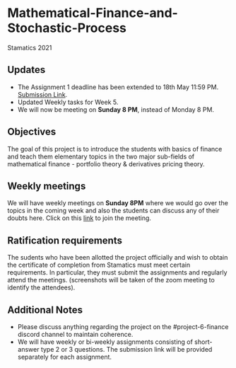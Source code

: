 # Mathematical-Finance-and-Stochastic-Process
Stamatics 2021

## Updates
* The Assignment 1 deadline has been extended to 18th May 11:59 PM. [Submission Link](https://docs.google.com/forms/d/e/1FAIpQLSdEZ06owVn868py2v5hggTjkiDmCLr_OV99HzkuhXZJv9q_cw/viewform?usp=sf_link).
* Updated Weekly tasks for Week 5.
* We will now be meeting on **Sunday 8 PM**, instead of Monday 8 PM.

## Objectives 

The goal of this project is to introduce the students with basics of finance and teach them elementary topics in the two major sub-fields of mathematical finance - portfolio theory & derivatives pricing theory.

## Weekly meetings

We will have weekly meetings on **Sunday 8PM** where we would go over the topics in the coming week and also the students can discuss any of their doubts here. Click on this [link](https://zoom.us/j/94390458025?pwd=dEZYZU1IUVMvRmNNckxza1ZIUEY2dz09) to join the meeting.

## Ratification requirements

The sudents who have been allotted the project officially and wish to obtain the certificate of completion from Stamatics must meet certain requirements. In particular, they must submit the assignments and regularly attend the meetings. (screenshots will be taken of the zoom meeting to identify the attendees).

## Additional Notes

* Please discuss anything regarding the project on the #project-6-finance discord channel to maintain coherence.
* We will have weekly or bi-weekly assignments consisting of short-answer type 2 or 3 questions. The submission link will be provided separately for each assignment.
